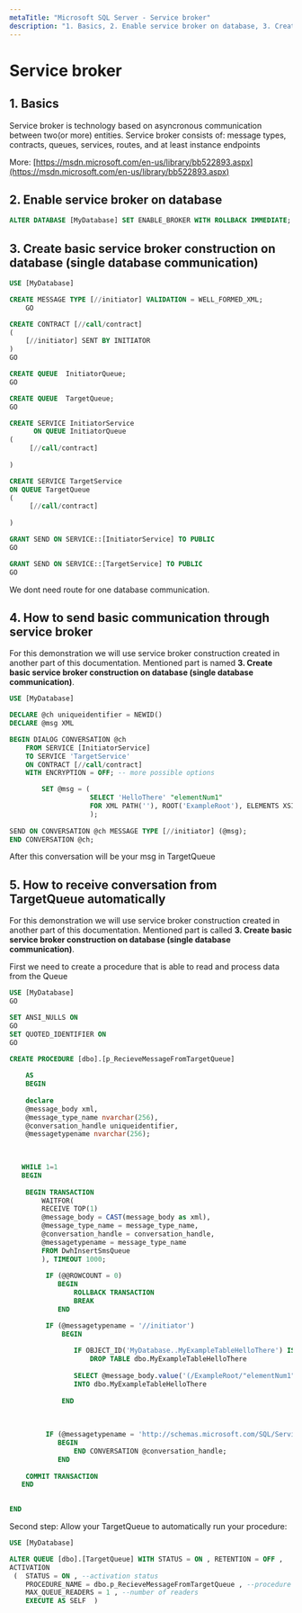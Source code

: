 ```yaml
---
metaTitle: "Microsoft SQL Server - Service broker"
description: "1. Basics, 2. Enable service broker on database, 3. Create basic service broker construction on database (single database communication), 4. How to send basic communication through service broker, 5. How to receive conversation from TargetQueue automatically"
---
```


# Service broker



## 1. Basics


Service broker is technology based on asyncronous communication between two(or more) entities.
Service broker consists of:
message types,
contracts,
queues,
services,
routes,
and at least instance endpoints

More: [https://msdn.microsoft.com/en-us/library/bb522893.aspx](https://msdn.microsoft.com/en-us/library/bb522893.aspx)



## 2. Enable service broker on database


```sql
ALTER DATABASE [MyDatabase] SET ENABLE_BROKER WITH ROLLBACK IMMEDIATE;

```



## 3. Create basic service broker construction on database (single database communication)


```sql
USE [MyDatabase]  

CREATE MESSAGE TYPE [//initiator] VALIDATION = WELL_FORMED_XML;
    GO

CREATE CONTRACT [//call/contract]
(
    [//initiator] SENT BY INITIATOR 
)
GO

CREATE QUEUE  InitiatorQueue;
GO

CREATE QUEUE  TargetQueue;
GO

CREATE SERVICE InitiatorService
      ON QUEUE InitiatorQueue
(
     [//call/contract]    
      
)

CREATE SERVICE TargetService
ON QUEUE TargetQueue 
(
     [//call/contract]    
      
)

GRANT SEND ON SERVICE::[InitiatorService] TO PUBLIC
GO

GRANT SEND ON SERVICE::[TargetService] TO PUBLIC
GO

```

We dont need route for one database communication.



## 4. How to send basic communication through service broker


For this demonstration we will use service broker construction created in another part of this documentation. Mentioned part is named **3. Create basic service broker construction on database (single database communication)**.

```sql
USE [MyDatabase]

DECLARE @ch uniqueidentifier = NEWID()
DECLARE @msg XML 

BEGIN DIALOG CONVERSATION @ch
    FROM SERVICE [InitiatorService]
    TO SERVICE 'TargetService'
    ON CONTRACT [//call/contract]
    WITH ENCRYPTION = OFF; -- more possible options

        SET @msg = (
                    SELECT 'HelloThere' "elementNum1"
                    FOR XML PATH(''), ROOT('ExampleRoot'), ELEMENTS XSINIL, TYPE
                    );         
      
SEND ON CONVERSATION @ch MESSAGE TYPE [//initiator] (@msg);
END CONVERSATION @ch;

```

After this conversation will be your msg in TargetQueue



## 5. How to receive conversation from TargetQueue automatically


For this demonstration we will use service broker construction created in another part of this documentation. Mentioned part is called **3. Create basic service broker construction on database (single database communication)**.

First we need to create a procedure that is able to read and process data from the Queue

```sql
USE [MyDatabase]
GO

SET ANSI_NULLS ON
GO
SET QUOTED_IDENTIFIER ON
GO

CREATE PROCEDURE [dbo].[p_RecieveMessageFromTargetQueue] 
    
    AS
    BEGIN
    
    declare 
    @message_body xml, 
    @message_type_name nvarchar(256), 
    @conversation_handle uniqueidentifier,
    @messagetypename nvarchar(256);

    
              
   WHILE 1=1
   BEGIN
    
    BEGIN TRANSACTION
        WAITFOR(
        RECEIVE TOP(1)
        @message_body = CAST(message_body as xml), 
        @message_type_name = message_type_name,
        @conversation_handle = conversation_handle,
        @messagetypename = message_type_name
        FROM DwhInsertSmsQueue
        ), TIMEOUT 1000;
    
         IF (@@ROWCOUNT = 0)
            BEGIN
                ROLLBACK TRANSACTION
                BREAK
            END

         IF (@messagetypename = '//initiator')
             BEGIN
                
                IF OBJECT_ID('MyDatabase..MyExampleTableHelloThere') IS NOT NULL 
                    DROP TABLE dbo.MyExampleTableHelloThere
                
                SELECT @message_body.value('(/ExampleRoot/"elementNum1")[1]', 'VARCHAR(50)') AS MyExampleMessage
                INTO dbo.MyExampleTableHelloThere
             
             END
    
           
 
         IF (@messagetypename = 'http://schemas.microsoft.com/SQL/ServiceBroker/EndDialog')
            BEGIN
                END CONVERSATION @conversation_handle;
            END
   
    COMMIT TRANSACTION
   END
   

END

```

Second step: Allow your TargetQueue to automatically run your procedure:

```sql
USE [MyDatabase]

ALTER QUEUE [dbo].[TargetQueue] WITH STATUS = ON , RETENTION = OFF , 
ACTIVATION
 (  STATUS = ON , --activation status
    PROCEDURE_NAME = dbo.p_RecieveMessageFromTargetQueue , --procedure name
    MAX_QUEUE_READERS = 1 , --number of readers
    EXECUTE AS SELF  )

```

